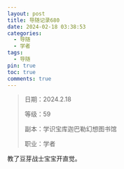 ```yaml
---
layout: post
title: 导随记录680
date: 2024-02-18 03:38:53
categories:
  - 导随
  - 学者
tags:
  - 导随
pin: true
toc: true
comments: true
---
```

> 日期：2024.2.18
>
> 等级：59
>
> 副本：学识宝库迦巴勒幻想图书馆
>
> 职业：学者

教了豆芽战士宝宝开直觉。
